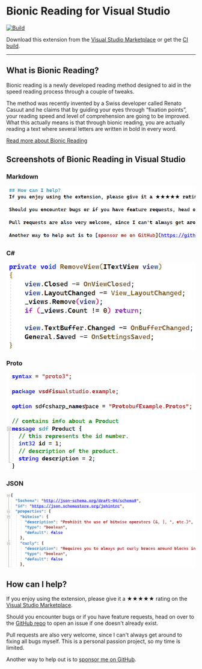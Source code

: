[marketplace]: https://marketplace.visualstudio.com/items?itemName=MadsKristensen.BionicReading
[vsixgallery]: http://vsixgallery.com/extension/BionicReading.5fc630d9-8214-4730-b3e7-60d50c1eaa1b/
[repo]:https://github.com/madskristensen/BionicReading

# Bionic Reading for Visual Studio

[![Build](https://github.com/madskristensen/BionicReading/actions/workflows/build.yaml/badge.svg)](https://github.com/madskristensen/BionicReading/actions/workflows/build.yaml)

Download this extension from the [Visual Studio Marketplace][marketplace]
or get the [CI build][vsixgallery].

----------------------------------------
## What is Bionic Reading?
Bionic reading is a newly developed reading method designed to aid 
in the speed reading process through a couple of tweaks. 

The method was recently invented by a Swiss developer called 
Renato Casuut and he claims that by guiding your eyes through 
“fixation points”, your reading speed and level of comprehension 
are going to be improved. What this actually means is that through 
bionic reading, you are actually reading a text where several 
letters are written in bold in every word. 

[Read more about Bionic Reading](https://basmo.app/bionic-reading/)

## Screenshots of Bionic Reading in Visual Studio

### Markdown
![markdown](art/markdown.png)

### C# 
![C#](art/csharp.png)

### Proto
![proto](art/proto.png)

### JSON
![json](art/json.png)


## How can I help?
If you enjoy using the extension, please give it a ★★★★★ rating on the [Visual Studio Marketplace][marketplace].

Should you encounter bugs or if you have feature requests, head on over to the [GitHub repo][repo] to open an issue if one doesn't already exist.

Pull requests are also very welcome, since I can't always get around to fixing all bugs myself. This is a personal passion project, so my time is limited.

Another way to help out is to [sponsor me on GitHub](https://github.com/sponsors/madskristensen).
